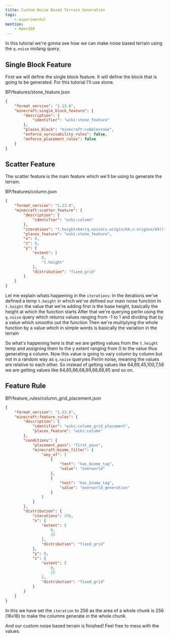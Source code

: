 ```yaml
---
title: Custom Noise Based Terrain Generation
tags:
    - experimental
mention:
    - Apex360
---
```


In this tutorial we're gonna see how we can make noise based terrain using the `q.noise` molang query.

## Single Block Feature

First we will define the single block feature. It will define the block that is going to be generated. For this tutorial I'll use stone.

<CodeHeader>BP/features/stone_feature.json</CodeHeader>

```json
{
	"format_version": "1.13.0",
	"minecraft:single_block_feature": {
		"description": {
			"identifier": "wiki:stone_feature"
		},
		"places_block": "minecraft:cobblestone",
		"enforce_survivability_rules": false,
		"enforce_placement_rules": false
	}
}
```

## Scatter Feature

The scatter feature is the main feature which we'll be using to generate the terrain.

<CodeHeader>BP/features/column.json</CodeHeader>

```json
{
	"format_version": "1.13.0",
	"minecraft:scatter_feature": {
		"description": {
			"identifier": "wiki:column"
		},
		"iterations": "t.height=64+(q.noise(v.origin/64,v.originx/64))*16; return t.height;",
		"places_feature": "wiki:stone_feature",
		"x": 0,
		"z": 0,
		"y": {
			"extent": [
				0,
				"t.height"
			],
			"distribution": "fixed_grid"
		}
	}
}
```

Let me explain whats happening in the `iterations`:
  In the iterations we've defined a temp `t.height` in which we've defined our main noise function
  In `t.height` the value that we're adding first is the base height, basically the height at which the function starts
  After that we're querying perlin using the `q.noise` query which returns values ranging from -1 to 1 and dividing that by a value which smooths out the function
  Then we're multiplying the whole function by a value which in simple words is basically the variation in the terrain

So what's happening here is that we are getting values from the `t.height` temp and assigning them to the y extent ranging from 0 to the value thus generating a column. Now this value is going to vary column by column but not in a random way as `q.noise` queryies Perlin noise, meaning the values are relative to each other. So instead of getting values like 64,69,45,100,7,56 we are getting values like 64,65,66,68,69,68,66,65 and so on.

## Feature Rule

<CodeHeader>BP/feature_rules/column_grid_placement.json</CodeHeader>

```json
{
	"format_version": "1.13.0",
	"minecraft:feature_rules": {
		"description": {
			"identifier": "wiki:column_grid_placement",
			"places_feature": "wiki:column"
		},
		"conditions": {
			"placement_pass": "first_pass",
			"minecraft:biome_filter": {
				"any_of": [
					{
						"test": "has_biome_tag",
						"value": "overworld"
					},
					{
						"test": "has_biome_tag",
						"value": "overworld_generation"
					}
				]
			}
		},
		"distribution": {
			"iterations": 256,
			"x": {
				"extent": [
					0,
					15
				],
				"distribution": "fixed_grid"
			},
			"y": 0,
			"z": {
				"extent": [
					0,
					15
				],
				"distribution": "fixed_grid"
			}
		}
	}
}
```
In this we have set the `iteration` to 256 as the area of a whole chunk is 256 (16x16) to make the columns generate in the whole chunk.

And our custom noise based terrain is finished! Feel free to mess with the values.
